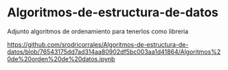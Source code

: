 # Algoritmos-de-estructura-de-datos

Adjunto algoritmos de ordenamiento para tenerlos como libreria 

https://github.com/srodricorrales/Algoritmos-de-estructura-de-datos/blob/76543175dd7ad314aa80902df5bc003aa1d41864/Algoritmos%20de%20orden%20de%20datos.ipynb
